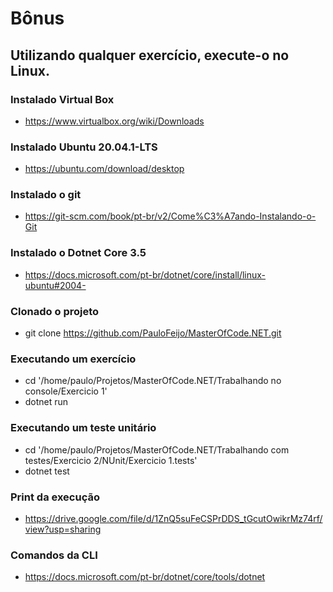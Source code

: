 # Bônus

## Utilizando qualquer exercício, execute-o no Linux.

### Instalado Virtual Box
  - https://www.virtualbox.org/wiki/Downloads

### Instalado Ubuntu 20.04.1-LTS
  - https://ubuntu.com/download/desktop

### Instalado o git
  - https://git-scm.com/book/pt-br/v2/Come%C3%A7ando-Instalando-o-Git

### Instalado o Dotnet Core 3.5
  - https://docs.microsoft.com/pt-br/dotnet/core/install/linux-ubuntu#2004-

### Clonado o projeto
  - git clone https://github.com/PauloFeijo/MasterOfCode.NET.git

### Executando um exercício
  - cd '/home/paulo/Projetos/MasterOfCode.NET/Trabalhando no console/Exercicio 1'
  - dotnet run  

### Executando um teste unitário
  - cd '/home/paulo/Projetos/MasterOfCode.NET/Trabalhando com testes/Exercicio 2/NUnit/Exercicio 1.tests'
  - dotnet test

### Print da execução
  - https://drive.google.com/file/d/1ZnQ5suFeCSPrDDS_tGcutOwikrMz74rf/view?usp=sharing  

### Comandos da CLI
  - https://docs.microsoft.com/pt-br/dotnet/core/tools/dotnet  